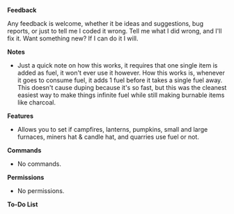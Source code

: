 **Feedback**

Any feedback is welcome, whether it be ideas and suggestions, bug reports, or just to tell me I coded it wrong. Tell me what I did wrong, and I'll fix it. Want something new? If I can do it I will.

**Notes**


* Just a quick note on how this works, it requires that one single item is added as fuel, it won't ever use it however. How this works is, whenever it goes to consume fuel, it adds 1 fuel before it takes a single fuel away. This doesn't cause duping because it's so fast, but this was the cleanest easiest way to make things infinite fuel while still making burnable items like charcoal.


**Features**


* Allows you to set if campfires, lanterns, pumpkins, small and large furnaces, miners hat & candle hat, and quarries use fuel or not.


**Commands**


* No commands.


**Permissions**


* No permissions.


**To-Do List**